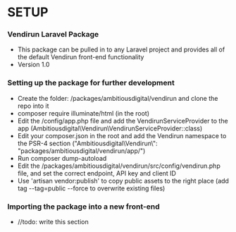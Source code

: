 # SETUP #

### Vendirun Laravel Package ###

* This package can be pulled in to any Laravel project and provides all of the default Vendirun front-end functionality
* Version 1.0

### Setting up the package for further development ###

* Create the folder: /packages/ambitiousdigital/vendirun and clone the repo into it
* composer require illuminate/html (in the root)
* Edit the /config/app.php file and add the VendirunServiceProvider to the app (Ambitiousdigital\Vendirun\VendirunServiceProvider::class)
* Edit your composer.json in the root and add the Vendirun namespace to the PSR-4 section ("Ambitiousdigital\\Vendirun\\": "packages/ambitiousdigital/vendirun/app/")
* Run composer dump-autoload
* Edit the /packages/ambitiousdigital/vendirun/src/config/vendirun.php file, and set the correct endpoint, API key and client ID
* Use 'artisan vendor:publish' to copy public assets to the right place (add tag --tag=public --force to overwrite existing files)

### Importing the package into a new front-end ###

* //todo: write this section